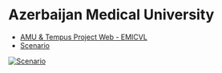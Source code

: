 Azerbaijan Medical University 
==

* [AMU & Tempus Project Web - EMICVL](https://sites.google.com/site/emicvl/home)
* [Scenario](https://youtu.be/yIoH5S3m-IY)

[![Scenario](http://img.youtube.com/vi/VEdFXI6a9dk/0.jpg)](https://youtu.be/yIoH5S3m-IY)
